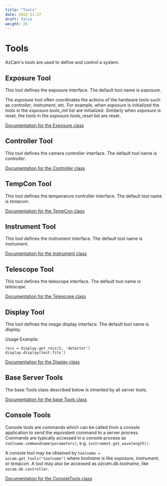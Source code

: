 ```yaml
---
title: "Tools"
date: 2022-11-27
draft: false
weight: 26
---
```


# Tools

AzCam's *tools* are used to define and control a system.

## Exposure Tool

This tool defines the exposure interface.  The default tool name is *exposure*.

The *exposure* tool often coordinates the actions of the hardware tools such as *controller*, 
*instrument*, etc. For example, when *exposure* is initialized the tools in the 
*exposure.tools_init* list are initialized.  Similarly when *exposure* is reset, the tools in the 
*exposure.tools_reset* list are reset.

[Documentation for the Exposure class](https://mplesser.github.io/docs/azcam/tools/exposure.html)

## Controller Tool

This tool defines the camera controller interface. The default tool name is *controller*. 

[Documentation for the Controller class](https://mplesser.github.io/docs/azcam/tools/controller.html)

## TempCon Tool

This tool defines the temperature controller interface. The default tool name is *tempcon*.

[Documentation for the TempCon class](https://mplesser.github.io/docs/azcam/tools/tempcon.html)

## Instrument Tool

This tool defines the instrument interface.  The default tool name is *instrument*.

[Documentation for the Instrument class](https://mplesser.github.io/docs/azcam/tools/instrument.html)

## Telescope Tool

This tool defines the telescope interface. The default tool name is *telescope*.

[Documentation for the Telescope class](https://mplesser.github.io/docs/azcam/tools/telescope.html)

## Display Tool

This tool defines the image display interface. The default tool name is *display*. 

Usage Example:

    rois = display.get_rois(2, 'detector')  
    display.display(test.fits')

[Documentation for the Display class](https://mplesser.github.io/docs/azcam/tools/display.html)

## Base Server Tools

The base Tools class described below is inherited by all server tools. 

[Documentation for the base Tools class](https://mplesser.github.io/docs/azcam/tools/tools.html)

## Console Tools

Console tools are commands which can be called from a console application to send the equivalent command to a server process.  Commands are typically accessed in a console process as `toolname.commandname(parameters)`, e.g. `instrument.get_wavelength()`.

A console tool may be obtained by `toolname = azcam.get_tools("toolname")` where *toolname* is like *exposure*, *instrument*, or *tempcon*.  A tool may also be accessed as *azcam.db.toolname*, like `azcam.db.controller`. 

[Documentation for the ConsoleTools class](https://mplesser.github.io/docs/azcam/tools/console_tools.html)

